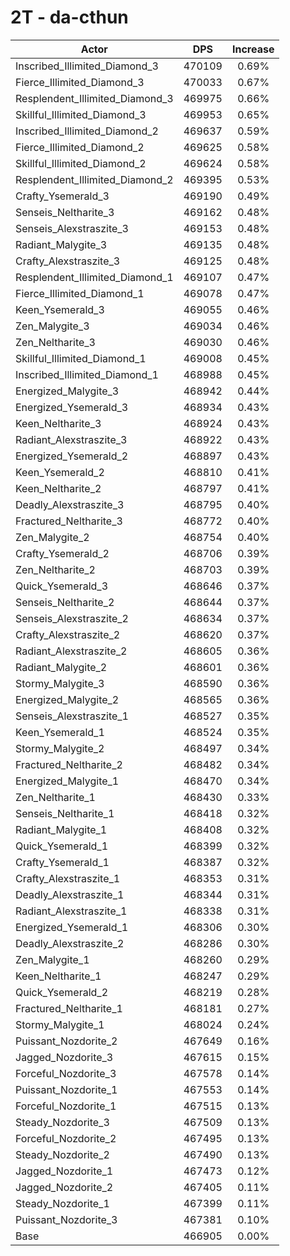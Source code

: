 # 2T - da-cthun
| Actor | DPS | Increase |
|---|:---:|:---:|
|Inscribed_Illimited_Diamond_3|470109|0.69%|
|Fierce_Illimited_Diamond_3|470033|0.67%|
|Resplendent_Illimited_Diamond_3|469975|0.66%|
|Skillful_Illimited_Diamond_3|469953|0.65%|
|Inscribed_Illimited_Diamond_2|469637|0.59%|
|Fierce_Illimited_Diamond_2|469625|0.58%|
|Skillful_Illimited_Diamond_2|469624|0.58%|
|Resplendent_Illimited_Diamond_2|469395|0.53%|
|Crafty_Ysemerald_3|469190|0.49%|
|Senseis_Neltharite_3|469162|0.48%|
|Senseis_Alexstraszite_3|469153|0.48%|
|Radiant_Malygite_3|469135|0.48%|
|Crafty_Alexstraszite_3|469125|0.48%|
|Resplendent_Illimited_Diamond_1|469107|0.47%|
|Fierce_Illimited_Diamond_1|469078|0.47%|
|Keen_Ysemerald_3|469055|0.46%|
|Zen_Malygite_3|469034|0.46%|
|Zen_Neltharite_3|469030|0.46%|
|Skillful_Illimited_Diamond_1|469008|0.45%|
|Inscribed_Illimited_Diamond_1|468988|0.45%|
|Energized_Malygite_3|468942|0.44%|
|Energized_Ysemerald_3|468934|0.43%|
|Keen_Neltharite_3|468924|0.43%|
|Radiant_Alexstraszite_3|468922|0.43%|
|Energized_Ysemerald_2|468897|0.43%|
|Keen_Ysemerald_2|468810|0.41%|
|Keen_Neltharite_2|468797|0.41%|
|Deadly_Alexstraszite_3|468795|0.40%|
|Fractured_Neltharite_3|468772|0.40%|
|Zen_Malygite_2|468754|0.40%|
|Crafty_Ysemerald_2|468706|0.39%|
|Zen_Neltharite_2|468703|0.39%|
|Quick_Ysemerald_3|468646|0.37%|
|Senseis_Neltharite_2|468644|0.37%|
|Senseis_Alexstraszite_2|468634|0.37%|
|Crafty_Alexstraszite_2|468620|0.37%|
|Radiant_Alexstraszite_2|468605|0.36%|
|Radiant_Malygite_2|468601|0.36%|
|Stormy_Malygite_3|468590|0.36%|
|Energized_Malygite_2|468565|0.36%|
|Senseis_Alexstraszite_1|468527|0.35%|
|Keen_Ysemerald_1|468524|0.35%|
|Stormy_Malygite_2|468497|0.34%|
|Fractured_Neltharite_2|468482|0.34%|
|Energized_Malygite_1|468470|0.34%|
|Zen_Neltharite_1|468430|0.33%|
|Senseis_Neltharite_1|468418|0.32%|
|Radiant_Malygite_1|468408|0.32%|
|Quick_Ysemerald_1|468399|0.32%|
|Crafty_Ysemerald_1|468387|0.32%|
|Crafty_Alexstraszite_1|468353|0.31%|
|Deadly_Alexstraszite_1|468344|0.31%|
|Radiant_Alexstraszite_1|468338|0.31%|
|Energized_Ysemerald_1|468306|0.30%|
|Deadly_Alexstraszite_2|468286|0.30%|
|Zen_Malygite_1|468260|0.29%|
|Keen_Neltharite_1|468247|0.29%|
|Quick_Ysemerald_2|468219|0.28%|
|Fractured_Neltharite_1|468181|0.27%|
|Stormy_Malygite_1|468024|0.24%|
|Puissant_Nozdorite_2|467649|0.16%|
|Jagged_Nozdorite_3|467615|0.15%|
|Forceful_Nozdorite_3|467578|0.14%|
|Puissant_Nozdorite_1|467553|0.14%|
|Forceful_Nozdorite_1|467515|0.13%|
|Steady_Nozdorite_3|467509|0.13%|
|Forceful_Nozdorite_2|467495|0.13%|
|Steady_Nozdorite_2|467490|0.13%|
|Jagged_Nozdorite_1|467473|0.12%|
|Jagged_Nozdorite_2|467405|0.11%|
|Steady_Nozdorite_1|467399|0.11%|
|Puissant_Nozdorite_3|467381|0.10%|
|Base|466905|0.00%|
